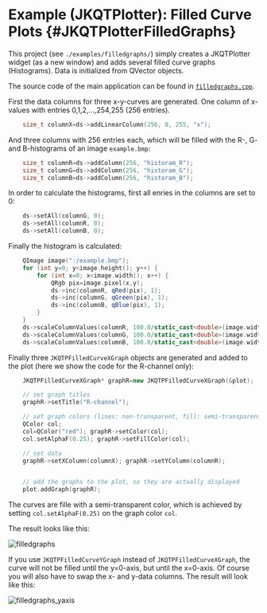 # Example (JKQTPlotter): Filled Curve Plots {#JKQTPlotterFilledGraphs}
This project (see `./examples/filledgraphs/`) simply creates a JKQTPlotter widget (as a new window) and adds several filled curve graphs (Histograms). Data is initialized from QVector<int> objects.

The source code of the main application can be found in  [`filledgraphs.cpp`](https://github.com/jkriege2/JKQtPlotter/tree/master/examples/filledgraphs/filledgraphs.cpp). 

First the data columns for three x-y-curves are generated. One column of x-values with entries 0,1,2,...,254,255 (256 entries). 
```.cpp
    size_t columnX=ds->addLinearColumn(256, 0, 255, "x");
```

And three columns with 256 entries each, which will be filled with the R-, G- and B-histograms of an image `example.bmp`:
```.cpp
    size_t columnR=ds->addColumn(256, "historam_R");
    size_t columnG=ds->addColumn(256, "historam_G");
    size_t columnB=ds->addColumn(256, "historam_B");
```
	
In order to calculate the histograms, first all enries in the columns are set to 0:

```.cpp
    ds->setAll(columnG, 0);
    ds->setAll(columnR, 0);
    ds->setAll(columnB, 0);
```

Finally the histogram is calculated:

```.cpp
    QImage image(":/example.bmp");
    for (int y=0; y<image.height(); y++) {
        for (int x=0; x<image.width(); x++) {
            QRgb pix=image.pixel(x,y);
            ds->inc(columnR, qRed(pix), 1);
            ds->inc(columnG, qGreen(pix), 1);
            ds->inc(columnB, qBlue(pix), 1);
        }
    }
    ds->scaleColumnValues(columnR, 100.0/static_cast<double>(image.width()*image.height()));
    ds->scaleColumnValues(columnG, 100.0/static_cast<double>(image.width()*image.height()));
    ds->scaleColumnValues(columnB, 100.0/static_cast<double>(image.width()*image.height()));
```

Finally three `JKQTPFilledCurveXGraph` objects are generated and added to the plot (here we show the code for the R-channel only):

```.cpp
    JKQTPFilledCurveXGraph* graphR=new JKQTPFilledCurveXGraph(&plot);

    // set graph titles
    graphR->setTitle("R-channel");

    // set graph colors (lines: non-transparent, fill: semi-transparent
    QColor col;
    col=QColor("red"); graphR->setColor(col);
    col.setAlphaF(0.25); graphR->setFillColor(col);

    // set data
    graphR->setXColumn(columnX); graphR->setYColumn(columnR);


    // add the graphs to the plot, so they are actually displayed
    plot.addGraph(graphR);
```

The curves are fille with a semi-transparent color, which is achieved by setting `col.setAlphaF(0.25)` on the graph color `col`.

The result looks like this:

![filledgraphs](https://raw.githubusercontent.com/jkriege2/JKQtPlotter/master/screenshots/filledgraphs.png)

If you use `JKQTPFilledCurveYGraph` instead of `JKQTPFilledCurveXGraph`, the curve will not be filled until the y=0-axis, but until the x=0-axis. Of course you will also have to swap the x- and y-data columns. The result will look like this:

![filledgraphs_yaxis](https://raw.githubusercontent.com/jkriege2/JKQtPlotter/master/screenshots/filledgraphs_yaxis.png)





